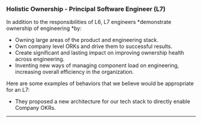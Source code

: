 ### Holistic Ownership - Principal Software Engineer (L7)
In addition to the responsibilities of L6, L7 engineers *demonstrate ownership of engineering *by:
* Owning large areas of the product and engineering stack.
* Own company level ORKs and drive them to successful results.
* Create significant and lasting impact on improving ownership health across engineering.
* Inventing new ways of managing component load on engineering, increasing overall efficiency in the organization.

Here are some examples of behaviors that we believe would be appropriate for an L7:
* They proposed a new architecture for our tech stack to directly enable Company OKRs.
<hr>